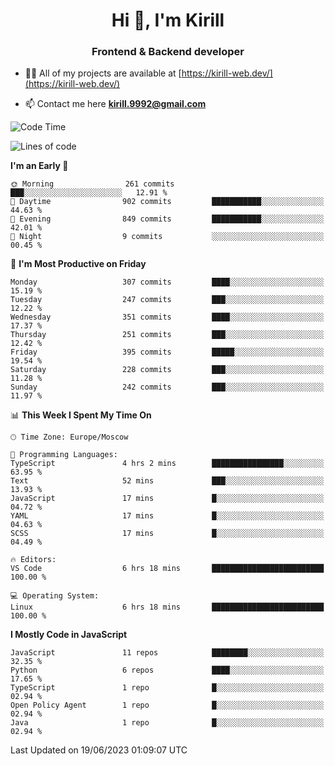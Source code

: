 <h1 align="center">Hi 👋, I'm Kirill</h1>
<h3 align="center">Frontend & Backend developer</h3>

- 👨‍💻 All of my projects are available at [https://kirill-web.dev/](https://kirill-web.dev/)

- 📫 Contact me here **kirill.9992@gmail.com**











<!--START_SECTION:waka-->
![Code Time](http://img.shields.io/badge/Code%20Time-1%2C364%20hrs%2048%20mins-blue)

![Lines of code](https://img.shields.io/badge/From%20Hello%20World%20I%27ve%20Written-2.8%20million%20lines%20of%20code-blue)

**I'm an Early 🐤** 

```text
🌞 Morning                261 commits         ███░░░░░░░░░░░░░░░░░░░░░░   12.91 % 
🌆 Daytime                902 commits         ███████████░░░░░░░░░░░░░░   44.63 % 
🌃 Evening                849 commits         ███████████░░░░░░░░░░░░░░   42.01 % 
🌙 Night                  9 commits           ░░░░░░░░░░░░░░░░░░░░░░░░░   00.45 % 
```
📅 **I'm Most Productive on Friday** 

```text
Monday                   307 commits         ████░░░░░░░░░░░░░░░░░░░░░   15.19 % 
Tuesday                  247 commits         ███░░░░░░░░░░░░░░░░░░░░░░   12.22 % 
Wednesday                351 commits         ████░░░░░░░░░░░░░░░░░░░░░   17.37 % 
Thursday                 251 commits         ███░░░░░░░░░░░░░░░░░░░░░░   12.42 % 
Friday                   395 commits         █████░░░░░░░░░░░░░░░░░░░░   19.54 % 
Saturday                 228 commits         ███░░░░░░░░░░░░░░░░░░░░░░   11.28 % 
Sunday                   242 commits         ███░░░░░░░░░░░░░░░░░░░░░░   11.97 % 
```


📊 **This Week I Spent My Time On** 

```text
🕑︎ Time Zone: Europe/Moscow

💬 Programming Languages: 
TypeScript               4 hrs 2 mins        ████████████████░░░░░░░░░   63.95 % 
Text                     52 mins             ███░░░░░░░░░░░░░░░░░░░░░░   13.93 % 
JavaScript               17 mins             █░░░░░░░░░░░░░░░░░░░░░░░░   04.72 % 
YAML                     17 mins             █░░░░░░░░░░░░░░░░░░░░░░░░   04.63 % 
SCSS                     17 mins             █░░░░░░░░░░░░░░░░░░░░░░░░   04.49 % 

🔥 Editors: 
VS Code                  6 hrs 18 mins       █████████████████████████   100.00 % 

💻 Operating System: 
Linux                    6 hrs 18 mins       █████████████████████████   100.00 % 
```

**I Mostly Code in JavaScript** 

```text
JavaScript               11 repos            ████████░░░░░░░░░░░░░░░░░   32.35 % 
Python                   6 repos             ████░░░░░░░░░░░░░░░░░░░░░   17.65 % 
TypeScript               1 repo              █░░░░░░░░░░░░░░░░░░░░░░░░   02.94 % 
Open Policy Agent        1 repo              █░░░░░░░░░░░░░░░░░░░░░░░░   02.94 % 
Java                     1 repo              █░░░░░░░░░░░░░░░░░░░░░░░░   02.94 % 
```




 Last Updated on 19/06/2023 01:09:07 UTC
<!--END_SECTION:waka-->
